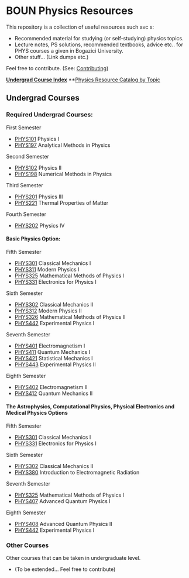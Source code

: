 # BOUN Physics Resources
This repository is a collection of useful resources such avc s:
 - Recommended material for studying (or self-studying) physics topics.
 - Lecture notes, PS solutions, recommended textbooks, advice etc.. for PHYS courses a given in Bogazici University.
 - Other stuff... (Link dumps etc.) 

Feel free to contribute. (See: [Contributing](docs/CONTRIBUTING.md))

**[Undergrad Course Index](docs/UndergradIndex.md)**
**[Physics Resource Catalog by Topic](docs/TopicCatalog.md)

## Undergrad Courses 
### Required Undergrad Courses: 

  First Semester
  - [PHYS101](undergrad/PHYS101) Physics I
  - [PHYS197](undergrad/PHYS197) Analytical Methods in Physics
    
  Second Semester
  - [PHYS102](undergrad/PHYS102) Physics II
  - [PHYS198](undergrad/PHYS198) Numerical Methods in Physics 

  Third Semester 
  - [PHYS201](undergrad/PHYS201) Physics III
  - [PHYS221](undergrad/PHYS221) Thermal Properties of Matter
    
  Fourth Semester
  - [PHYS202](undergrad/PHYS202) Physics IV

  #### Basic Physics Option: 
  Fifth Semester
  - [PHYS301](undergrad/PHYS301) Classical Mechanics I
  - [PHYS311](undergrad/PHYS311) Modern Physics I
  - [PHYS325](undergrad/PHYS325) Mathematical Methods of Physics I
  - [PHYS331](undergrad/PHYS331) Electronics for Physics I

  Sixth Semester
  - [PHYS302](undergrad/PHYS302) Classical Mechanics II
  - [PHYS312](undergrad/PHYS312) Modern Physics II
  - [PHYS326](undergrad/PHYS326) Mathematical Methods of Physics II
  - [PHYS442](undergrad/PHYS442) Experimental Physics I

  Seventh Semester
  - [PHYS401](undergrad/PHYS401) Electromagnetism I
  - [PHYS411](undergrad/PHYS411) Quantum Mechanics I 
  - [PHYS421](undergrad/PHYS421) Statistical Mechanics I
  - [PHYS443](undergrad/PHYS443) Experimental Physics II
    
  Eighth Semester
  - [PHYS402](undergrad/PHYS401) Electromagnetism II
  - [PHYS412](undergrad/PHYS412) Quantum Mechanics II

  #### The Astrophysics, Computational Physics, Physical Electronics and Medical Physics Options
  Fifth Semester
  - [PHYS301](undergrad/PHYS301) Classical Mechanics I
  - [PHYS331](undergrad/PHYS331) Electronics for Physics I
    
  Sixth Semester
  - [PHYS302](undergrad/PHYS302) Classical Mechanics II
  - [PHYS380](undergrad/PHYS380) Introduction to Electromagnetic Radiation

  Seventh Semester
  - [PHYS325](undergrad/PHYS325) Mathematical Methods of Physics I
  - [PHYS407](undergrad/PHYS407) Advanced Quantum Physics I
    
  Eighth Semester
  - [PHYS408](undergrad/PHYS408) Advanced Quantum Physics II
  - [PHYS442](undergrad/PHYS442) Experimental Physics I

### Other Courses 
Other courses that can be taken in undergraduate level. 
  - (To be extended... Feel free to contribute)
